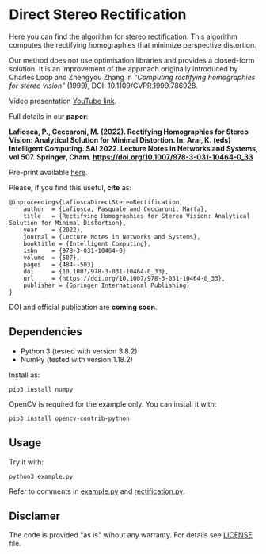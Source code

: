 # Direct Stereo Rectification
Here you can find the algorithm for stereo rectification. This algorithm computes the rectifying homographies that minimize perspective distortion.

Our method does not use optimisation libraries and provides a closed-form solution.
It is an improvement of the approach originally introduced by Charles Loop and Zhengyou Zhang in _“Computing rectifying homographies for stereo vision”_ (1999), DOI: 10.1109/CVPR.1999.786928.

Video presentation [YouTube link](https://youtu.be/oTkYWsB3KTk).

Full details in our **paper**:

**Lafiosca, P., Ceccaroni, M. (2022). Rectifying Homographies for Stereo Vision: Analytical Solution for Minimal Distortion. In: Arai, K. (eds) Intelligent Computing. SAI 2022. Lecture Notes in Networks and Systems, vol 507. Springer, Cham. https://doi.org/10.1007/978-3-031-10464-0_33**

Pre-print available [here](https://arxiv.org/abs/2203.00123).

Please, if you find this useful, **cite** as:
```
@inproceedings{LafioscaDirectStereoRectification,
    author  = {Lafiosca, Pasquale and Ceccaroni, Marta},
    title   = {Rectifying Homographies for Stereo Vision: Analytical Solution for Minimal Distortion},
    year    = {2022},
    journal = {Lecture Notes in Networks and Systems},
    booktitle = {Intelligent Computing},
    isbn    = {978-3-031-10464-0}
    volume  = {507},
    pages   = {484--503}
    doi     = {10.1007/978-3-031-10464-0_33},
    url     = {https://doi.org/10.1007/978-3-031-10464-0_33},
    publisher = {Springer International Publishing}
}
```
DOI and official publication are **coming soon**.

## Dependencies
- Python 3 (tested with version 3.8.2)
- NumPy (tested with version 1.18.2)

Install as:
```
pip3 install numpy
```

OpenCV is required for the example only. You can install it with:
```
pip3 install opencv-contrib-python
```

## Usage
Try it with:
```
python3 example.py
```
Refer to comments in [example.py](example.py) and [rectification.py](rectification.py).

## Disclamer
The code is provided "as is" wihout any warranty. For details see [LICENSE](LICENSE) file.
